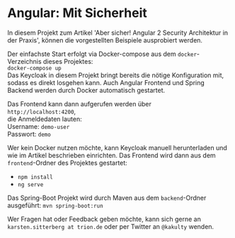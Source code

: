 # Angular: Mit Sicherheit
In diesem Projekt zum Artikel 'Aber sicher! Angular 2 Security Architektur in der Praxis', können die vorgestellten Beispiele ausprobiert werden.  

Der einfachste Start erfolgt via Docker-compose aus dem `docker`-Verzeichnis dieses Projektes:  
`docker-compose up`  
Das Keycloak in diesem Projekt bringt bereits die nötige Konfiguration mit, sodass es direkt losgehen kann. Auch Angular Frontend und Spring Backend werden durch Docker automatisch gestartet.

Das Frontend kann dann aufgerufen werden über  
`http://localhost:4200`,  
die Anmeldedaten lauten:  
Username: `demo-user`  
Passwort: `demo`

Wer kein Docker nutzen möchte, kann Keycloak manuell herunterladen und wie im Artikel beschrieben einrichten. Das Frontend wird dann aus dem `frontend`-Ordner des Projektes gestartet:
* `npm install`
* `ng serve`

Das Spring-Boot Projekt wird durch Maven aus dem `backend`-Ordner ausgeführt:
`mvn spring-boot:run`

Wer Fragen hat oder Feedback geben möchte, kann sich gerne an `karsten.sitterberg at trion.de` oder per Twitter an `@kakulty` wenden.
